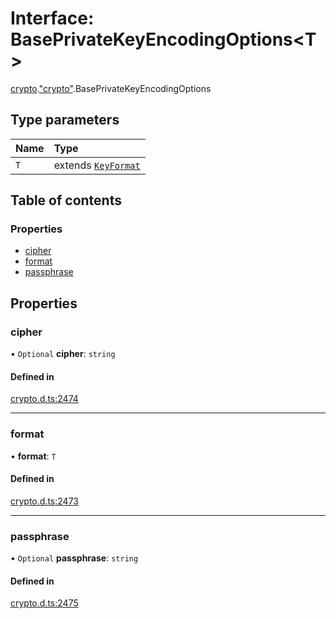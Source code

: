 # Interface: BasePrivateKeyEncodingOptions<T\>

[crypto](../modules/crypto.md).["crypto"](../modules/crypto._crypto_.md).BasePrivateKeyEncodingOptions

## Type parameters

| Name | Type |
| :------ | :------ |
| `T` | extends [`KeyFormat`](../modules/crypto._crypto_.md#keyformat) |

## Table of contents

### Properties

- [cipher](crypto._crypto_.BasePrivateKeyEncodingOptions.md#cipher)
- [format](crypto._crypto_.BasePrivateKeyEncodingOptions.md#format)
- [passphrase](crypto._crypto_.BasePrivateKeyEncodingOptions.md#passphrase)

## Properties

### cipher

• `Optional` **cipher**: `string`

#### Defined in

[crypto.d.ts:2474](https://github.com/goodcodedev/bun-types/blob/8bd1b3a/crypto.d.ts#L2474)

___

### format

• **format**: `T`

#### Defined in

[crypto.d.ts:2473](https://github.com/goodcodedev/bun-types/blob/8bd1b3a/crypto.d.ts#L2473)

___

### passphrase

• `Optional` **passphrase**: `string`

#### Defined in

[crypto.d.ts:2475](https://github.com/goodcodedev/bun-types/blob/8bd1b3a/crypto.d.ts#L2475)
